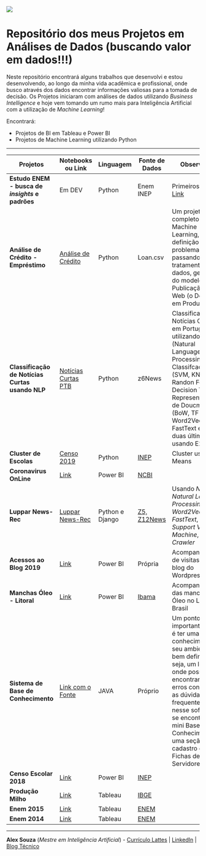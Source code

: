 ![](https://media-exp1.licdn.com/dms/image/C5612AQFEotG8G0z4rA/article-cover_image-shrink_600_2000/0?e=1584576000&v=beta&t=IjIdLtk65ufyVrs0kFAAt9R-o3xVeT3MrgY5Cm2oAtQ)

# Repositório dos meus Projetos em Análises de Dados (buscando valor em dados!!!)

Neste repositório encontrará alguns trabalhos que desenvolvi e estou desenvolvendo, ao longo da minha vida acadêmica e profissional, onde busco através dos dados encontrar informações valiosas para a tomada de decisão.
Os Projetos iniciaram com análises de dados utilizando *Business Intelligence* e hoje vem tomando um rumo mais para Inteligência Artificial com a utilização de *Machine Learning*!

Encontrará:
- Projetos de BI em Tableau e Power BI
- Projetos de Machine Learning utilizando Python

------------

|    Projetos  | Notebooks ou Link    | Linguagem    | Fonte de Dados  | Observação  | 
| ------------ | ------------         | ------------ | ------------    |------------    |
| **Estudo ENEM - busca de *insights* e padrões** | Em DEV | Python | Enem INEP | Primeiros Insights [Link](https://app.powerbi.com/view?r=eyJrIjoiZDE5NjlkNDctZWU4Yi00ZGY4LWE5NTAtN2ZiZmEzY2I4YTI4IiwidCI6IjBjNzE1Yjc3LTNmNjktNDY2NC05NmM0LWI0Yjc2MTI0OTk1YSJ9) |
| **Análise de Crédito - Empréstimo** | [Análise de Crédito](https://github.com/aasouzaconsult/Cientista-de-Dados/blob/master/Analise%20de%20Cr%C3%A9dito%20-%20Empr%C3%A9stimo/An%C3%A1lise_de_Cr%C3%A9dito.ipynb) | Python | Loan.csv | Um projeto completo de Machine Learning, da definição do problema, passando pelo tratamento dos dados, geração do modelo até a Publicação na Web (o Deploy em Produção)|
| **Classificação de Notícias Curtas usando NLP** | [Notícias Curtas PTB](https://github.com/aasouzaconsult/Cientista-de-Dados/blob/master/NLP%20-%20Classifica%C3%A7%C3%A3o%20de%20Not%C3%ADcias%20Curtas%20PTB/ClassificacaoNoticiasCurtas_Z6NewsBrasil.ipynb) | Python | z6News | Classificação de Notícias Curtas em Português, utilizando NLP (Natural Language Processing), Classifcadores (SVM, KNN, Randon Forest, Decision Tree), Representações de Doucmentos (BoW, TF-IDF, Word2Vec, FastText e as duas últimas usando E2V-IDF) |
| **Cluster de Escolas** | [Censo 2019](https://github.com/aasouzaconsult/Cientista-de-Dados/blob/master/Cluster%20de%20Escolas%20-%20Censo%202019/Censo2019.ipynb) | Python | [INEP](http://download.inep.gov.br/microdados/microdados_educacao_basica_2019.zip) | Cluster usando K-Means |
| **Coronavirus OnLine**| [Link](https://pessoalex.wordpress.com/2020/02/04/monitoramento-online-do-coronavirus-usando-powerbi/)| Power BI | [NCBI](https://www.ncbi.nlm.nih.gov/genbank/2019-ncov-seqs/) | |
| **Luppar News-Rec** | [Luppar News-Rec](http://luppar.com/recommender) | Python e Django |[Z5, Z12News](https://github.com/aasouzaconsult/Luppar-News-Rec/tree/master/data) | Usando *NLP - Natural Language Processing*, *Word2Vec*, *FastText*, SVM - *Support Vector Machine*, *Web Crawler* |
| **Acessos ao Blog 2019**| [Link](https://app.powerbi.com/view?r=eyJrIjoiMGYwNmY3MWItMzVhZC00MDg0LTgyNDQtNjQ5YjhmMGU5MDI4IiwidCI6IjBjNzE1Yjc3LTNmNjktNDY2NC05NmM0LWI0Yjc2MTI0OTk1YSJ9)| Power BI | Própria | Acompanhamento de visitas à um blog do Wordpress |
| **Manchas Óleo - Litoral**| [Link](https://app.powerbi.com/view?r=eyJrIjoiYWU1YTY5NGItMmE3Ni00NjAzLTlhNzgtM2EyN2RiMDZlMzYwIiwidCI6IjBjNzE1Yjc3LTNmNjktNDY2NC05NmM0LWI0Yjc2MTI0OTk1YSJ9)| Power BI | [Ibama](http://www.ibama.gov.br/manchasdeoleo-localidades-atingidas) | Acompanhamento das manchas de Óleo no Litoral do Brasil |
| **Sistema de Base de Conhecimento**| [Link com o Fonte](https://github.com/aasouzaconsult/Cientista-de-Dados/tree/master/BaseConhecimento)| JAVA | Próprio | Um ponto muito importante do *ITIL* é ter uma base de conhecimento do seu ambiente bem definida, ou seja, um local onde possa encontrar os erros conhecidos, as dúvidas mais frequente e etc, nesse software, se encontra uma mini Base de Conhecimento e uma seção para cadastro de Fichas de Servidores |
| **Censo Escolar 2018**| [Link](https://app.powerbi.com/view?r=eyJrIjoiMDExZTdjNDUtMTU2Ny00M2YwLTk1NDQtMzZjNWM4ZjYwMTMyIiwidCI6IjBjNzE1Yjc3LTNmNjktNDY2NC05NmM0LWI0Yjc2MTI0OTk1YSJ9)| Power BI | [INEP](http://inep.gov.br/) | |
| **Produção Milho**| [Link](https://public.tableau.com/profile/alex.souza#!/vizhome/EstudoProduo-Milho/ProduoMilho-2016)| Tableau | [IBGE](https://ibge.gov.br/) | |
| **Enem 2015**| [Link](https://public.tableau.com/profile/alex.souza#!/vizhome/Enem2015/Enem2015_)| Tableau | [ENEM](https://enem.inep.gov.br/) | |
| **Enem 2014**| [Link](https://public.tableau.com/profile/alex.souza#!/vizhome/RankingEnem2014-GrficodeTendncias/RankingEnem2014)| Tableau | [ENEM](https://enem.inep.gov.br/) | |

------------

**Alex Souza** (*Mestre em Inteligência Artificial*) - [Currículo Lattes](http://lattes.cnpq.br/3318149614519892) | [LinkedIn](https://www.linkedin.com/in/alex-souza/) | [Blog Técnico](https://pessoalex.wordpress.com/) 
